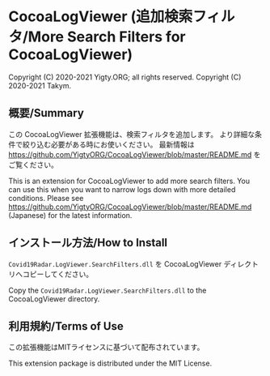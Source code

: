 # CocoaLogViewer (追加検索フィルタ/More Search Filters for CocoaLogViewer)
Copyright (C) 2020-2021 Yigty.ORG; all rights reserved.
Copyright (C) 2020-2021 Takym.

## 概要/Summary
この CocoaLogViewer 拡張機能は、検索フィルタを追加します。
より詳細な条件で絞り込む必要がある時にお使いください。
最新情報は <https://github.com/YigtyORG/CocoaLogViewer/blob/master/README.md> をご覧ください。

This is an extension for CocoaLogViewer to add more search filters.
You can use this when you want to narrow logs down with more detailed conditions.
Please see <https://github.com/YigtyORG/CocoaLogViewer/blob/master/README.md> (Japanese) for the latest information.

## インストール方法/How to Install
`Covid19Radar.LogViewer.SearchFilters.dll` を CocoaLogViewer ディレクトリへコピーしてください。

Copy the `Covid19Radar.LogViewer.SearchFilters.dll` to the CocoaLogViewer directory.

## 利用規約/Terms of Use
この拡張機能はMITライセンスに基づいて配布されています。

This extension package is distributed under the MIT License.

